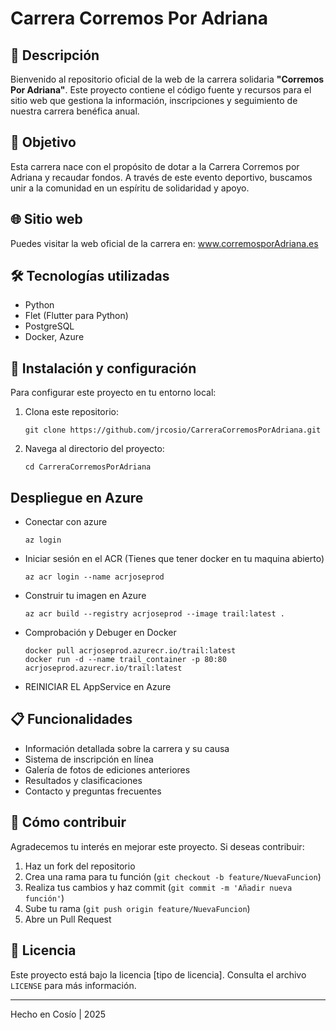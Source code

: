 # Carrera Corremos Por Adriana

## 📝 Descripción

Bienvenido al repositorio oficial de la web de la carrera solidaria **"Corremos Por Adriana"**. Este proyecto contiene el código fuente y recursos para el sitio web que gestiona la información, inscripciones y seguimiento de nuestra carrera benéfica anual.

## 🎯 Objetivo

Esta carrera nace con el propósito de dotar a la Carrera Corremos por Adriana y recaudar fondos. A través de este evento deportivo, buscamos unir a la comunidad en un espíritu de solidaridad y apoyo.

## 🌐 Sitio web

Puedes visitar la web oficial de la carrera en: www.corremosporAdriana.es

## 🛠️ Tecnologías utilizadas

- Python
- Flet (Flutter para Python)
- PostgreSQL
- Docker, Azure

## 🚀 Instalación y configuración

Para configurar este proyecto en tu entorno local:

1. Clona este repositorio:
   ```
   git clone https://github.com/jrcosio/CarreraCorremosPorAdriana.git
   ```
2. Navega al directorio del proyecto:
   ```
   cd CarreraCorremosPorAdriana
   ```

## Despliegue en Azure
- Conectar con azure
   ```
   az login
   ```
- Iniciar sesión en el ACR (Tienes que tener docker en tu maquina abierto)
   ```
   az acr login --name acrjoseprod
   ```
- Construir tu imagen en Azure
   ```
   az acr build --registry acrjoseprod --image trail:latest .
   ```
- Comprobación y Debuger en Docker
   ```
   docker pull acrjoseprod.azurecr.io/trail:latest
   docker run -d --name trail_container -p 80:80 acrjoseprod.azurecr.io/trail:latest
   ```
- REINICIAR EL AppService en Azure

## 📋 Funcionalidades

- Información detallada sobre la carrera y su causa
- Sistema de inscripción en línea
- Galería de fotos de ediciones anteriores
- Resultados y clasificaciones
- Contacto y preguntas frecuentes

## 🤝 Cómo contribuir

Agradecemos tu interés en mejorar este proyecto. Si deseas contribuir:

1. Haz un fork del repositorio
2. Crea una rama para tu función (`git checkout -b feature/NuevaFuncion`)
3. Realiza tus cambios y haz commit (`git commit -m 'Añadir nueva función'`)
4. Sube tu rama (`git push origin feature/NuevaFuncion`)
5. Abre un Pull Request

## 📜 Licencia

Este proyecto está bajo la licencia [tipo de licencia]. Consulta el archivo `LICENSE` para más información.

---

Hecho en Cosío | 2025
